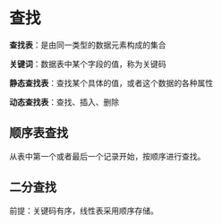 # 查找

**查找表**：是由同一类型的数据元素构成的集合

**关键词**：数据表中某个字段的值，称为关键码

**静态查找表**：查找某个具体的值，或者这个数据的各种属性

**动态查找表**：查找、插入、删除

## 顺序表查找

从表中第一个或者最后一个记录开始，按顺序进行查找。


## 二分查找

前提：关键码有序，线性表采用顺序存储。

